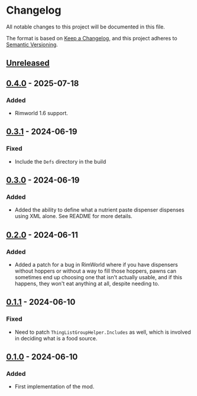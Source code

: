 # Changelog

All notable changes to this project will be documented in this file.

The format is based on [Keep a Changelog](https://keepachangelog.com/en/1.0.0/),
and this project adheres to [Semantic Versioning](https://semver.org/spec/v2.0.0.html).

## [Unreleased]

## [0.4.0] - 2025-07-18

### Added

-   Rimworld 1.6 support.

## [0.3.1] - 2024-06-19

### Fixed

-   Include the `Defs` directory in the build

## [0.3.0] - 2024-06-19

### Added

-   Added the ability to define what a nutrient paste dispenser dispenses using XML alone. See README for more details.

## [0.2.0] - 2024-06-11

### Added

-   Added a patch for a bug in RimWorld where if you have dispensers without hoppers or without a way to fill those hoppers, pawns can sometimes end up choosing one that isn't actually usable, and if this happens, they won't eat anything at all, despite needing to.

## [0.1.1] - 2024-06-10

### Fixed

-   Need to patch `ThingListGroupHelper.Includes` as well, which is involved in deciding what is a food source.

## [0.1.0] - 2024-06-10

### Added

-   First implementation of the mod.

[Unreleased]: https://github.com/ilyvion/nutrient-dispenser-dispensable-fix/compare/v0.4.0...HEAD
[0.4.0]: https://github.com/ilyvion/nutrient-dispenser-dispensable-fix/releases/tag/v0.3.1...v0.4.0
[0.3.1]: https://github.com/ilyvion/nutrient-dispenser-dispensable-fix/releases/tag/v0.3.0...v0.3.1
[0.3.0]: https://github.com/ilyvion/nutrient-dispenser-dispensable-fix/releases/tag/v0.2.0...v0.3.0
[0.2.0]: https://github.com/ilyvion/nutrient-dispenser-dispensable-fix/releases/tag/v0.1.1...v0.2.0
[0.1.1]: https://github.com/ilyvion/nutrient-dispenser-dispensable-fix/releases/tag/v0.1.0...v0.1.1
[0.1.0]: https://github.com/ilyvion/nutrient-dispenser-dispensable-fix/releases/tag/v0.1.0
